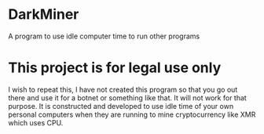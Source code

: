 # DarkMiner
 A program to use idle computer time to run other programs
# This project is for legal use only
 I wish to repeat this, I have not created this program so that you go out there and use it for a botnet or something like that.
 It will not work for that purpose. It is constructed and developed to use idle time of your own personal computers when they are running
 to mine cryptocurrency like XMR which uses CPU.
